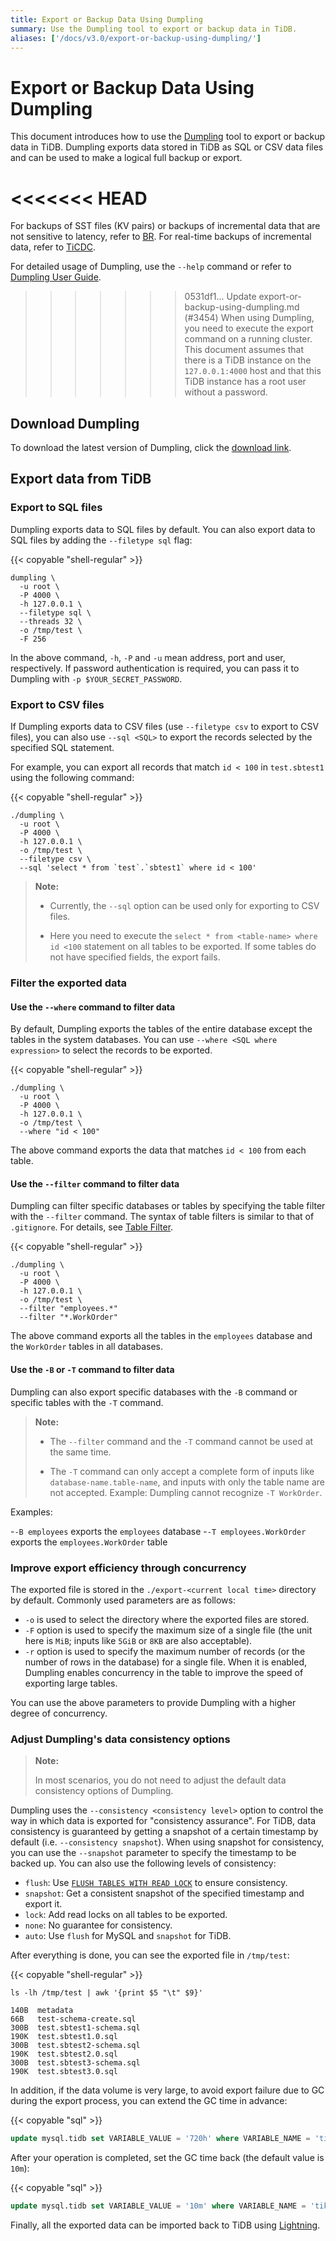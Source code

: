 ```yaml
---
title: Export or Backup Data Using Dumpling
summary: Use the Dumpling tool to export or backup data in TiDB.
aliases: ['/docs/v3.0/export-or-backup-using-dumpling/']
---
```


# Export or Backup Data Using Dumpling

This document introduces how to use the [Dumpling](https://github.com/pingcap/dumpling) tool to export or backup data in TiDB. Dumpling exports data stored in TiDB as SQL or CSV data files and can be used to make a logical full backup or export.

<<<<<<< HEAD
=======
For backups of SST files (KV pairs) or backups of incremental data that are not sensitive to latency, refer to [BR](/br/backup-and-restore-tool.md). For real-time backups of incremental data, refer to [TiCDC](/ticdc/ticdc-overview.md).

For detailed usage of Dumpling, use the `--help` command or refer to [Dumpling User Guide](https://github.com/pingcap/dumpling/blob/master/docs/en/user-guide.md).

>>>>>>> 0531df1... Update export-or-backup-using-dumpling.md (#3454)
When using Dumpling, you need to execute the export command on a running cluster. This document assumes that there is a TiDB instance on the `127.0.0.1:4000` host and that this TiDB instance has a root user without a password.

## Download Dumpling

To download the latest version of Dumpling, click the [download link](https://download.pingcap.org/dumpling-nightly-linux-amd64.tar.gz).

## Export data from TiDB

### Export to SQL files

Dumpling exports data to SQL files by default. You can also export data to SQL files by adding the `--filetype sql` flag:

{{< copyable "shell-regular" >}}

```shell
dumpling \
  -u root \
  -P 4000 \
  -h 127.0.0.1 \
  --filetype sql \
  --threads 32 \
  -o /tmp/test \
  -F 256
```

In the above command, `-h`, `-P` and `-u` mean address, port and user, respectively. If password authentication is required, you can pass it to Dumpling with `-p $YOUR_SECRET_PASSWORD`.

### Export to CSV files

If Dumpling exports data to CSV files (use `--filetype csv` to export to CSV files), you can also use `--sql <SQL>` to export the records selected by the specified SQL statement.

For example, you can export all records that match `id < 100` in `test.sbtest1` using the following command:

{{< copyable "shell-regular" >}}

```shell
./dumpling \
  -u root \
  -P 4000 \
  -h 127.0.0.1 \
  -o /tmp/test \
  --filetype csv \
  --sql 'select * from `test`.`sbtest1` where id < 100'
```

> **Note:**
>
> - Currently, the `--sql` option can be used only for exporting to CSV files.
>
> - Here you need to execute the `select * from <table-name> where id <100` statement on all tables to be exported. If some tables do not have specified fields, the export fails.

### Filter the exported data

#### Use the `--where` command to filter data

By default, Dumpling exports the tables of the entire database except the tables in the system databases. You can use `--where <SQL where expression>` to select the records to be exported.

{{< copyable "shell-regular" >}}

```shell
./dumpling \
  -u root \
  -P 4000 \
  -h 127.0.0.1 \
  -o /tmp/test \
  --where "id < 100"
```

The above command exports the data that matches `id < 100` from each table.

#### Use the `--filter` command to filter data

Dumpling can filter specific databases or tables by specifying the table filter with the `--filter` command. The syntax of table filters is similar to that of `.gitignore`. For details, see [Table Filter](/table-filter.md).

{{< copyable "shell-regular" >}}

```shell
./dumpling \
  -u root \
  -P 4000 \
  -h 127.0.0.1 \
  -o /tmp/test \
  --filter "employees.*"
  --filter "*.WorkOrder"
```

The above command exports all the tables in the `employees` database and the `WorkOrder` tables in all databases.

#### Use the `-B` or `-T` command to filter data

Dumpling can also export specific databases with the `-B` command or specific tables with the `-T` command.

> **Note:**
> 
> - The `--filter` command and the `-T` command cannot be used at the same time.
>
> - The `-T` command can only accept a complete form of inputs like `database-name.table-name`, and inputs with only the table name are not accepted. Example: Dumpling cannot recognize `-T WorkOrder`.

Examples:

-`-B employees` exports the `employees` database
-`-T employees.WorkOrder` exports the `employees.WorkOrder` table

### Improve export efficiency through concurrency

The exported file is stored in the `./export-<current local time>` directory by default. Commonly used parameters are as follows:

- `-o` is used to select the directory where the exported files are stored.
- `-F` option is used to specify the maximum size of a single file (the unit here is `MiB`; inputs like `5GiB` or `8KB` are also acceptable).
- `-r` option is used to specify the maximum number of records (or the number of rows in the database) for a single file. When it is enabled, Dumpling enables concurrency in the table to improve the speed of exporting large tables.

You can use the above parameters to provide Dumpling with a higher degree of concurrency.

### Adjust Dumpling's data consistency options

> **Note:**
>
> In most scenarios, you do not need to adjust the default data consistency options of Dumpling.

Dumpling uses the `--consistency <consistency level>` option to control the way in which data is exported for "consistency assurance". For TiDB, data consistency is guaranteed by getting a snapshot of a certain timestamp by default (i.e. `--consistency snapshot`). When using snapshot for consistency, you can use the `--snapshot` parameter to specify the timestamp to be backed up. You can also use the following levels of consistency:

- `flush`: Use [`FLUSH TABLES WITH READ LOCK`](https://dev.mysql.com/doc/refman/8.0/en/flush.html#flush-tables-with-read-lock) to ensure consistency.
- `snapshot`: Get a consistent snapshot of the specified timestamp and export it.
- `lock`: Add read locks on all tables to be exported.
- `none`: No guarantee for consistency.
- `auto`: Use `flush` for MySQL and `snapshot` for TiDB.

After everything is done, you can see the exported file in `/tmp/test`:

{{< copyable "shell-regular" >}}

```shell
ls -lh /tmp/test | awk '{print $5 "\t" $9}'
```

```
140B  metadata
66B   test-schema-create.sql
300B  test.sbtest1-schema.sql
190K  test.sbtest1.0.sql
300B  test.sbtest2-schema.sql
190K  test.sbtest2.0.sql
300B  test.sbtest3-schema.sql
190K  test.sbtest3.0.sql
```

In addition, if the data volume is very large, to avoid export failure due to GC during the export process, you can extend the GC time in advance:

{{< copyable "sql" >}}

```sql
update mysql.tidb set VARIABLE_VALUE = '720h' where VARIABLE_NAME = 'tikv_gc_life_time';
```

After your operation is completed, set the GC time back (the default value is `10m`):

{{< copyable "sql" >}}

```sql
update mysql.tidb set VARIABLE_VALUE = '10m' where VARIABLE_NAME = 'tikv_gc_life_time';
```

Finally, all the exported data can be imported back to TiDB using [Lightning](/tidb-lightning/tidb-lightning-tidb-backend.md).
